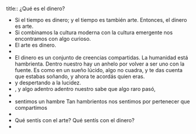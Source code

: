 title:: ¿Qué es el dinero?

- Si el tiempo es dinero; y el tiempo es también arte. Entonces, el dinero es arte.
- Si combinamos la cultura moderna con la cultura emergente nos encontramos con algo curioso.
- El arte es dinero.
-
- El dinero es un conjunto de creencias compartidas. La humanidad está hambrienta. Dentro nuestro hay un anhelo por volver a ser uno con la fuente. Es como en un sueño lúcido, algo no cuadra, y te das cuenta que estabas soñando, y ahora te acordás quien eras.
- y despertando a la lucidez.
- , y algo adentro adentro nuestro sabe que algo raro pasó,
-
- sentimos un hambre
  Tan hambrientos nos sentimos por pertenecer que compartimos
-
- Qué  sentís con el arte? Qué sentís con el dinero?
-